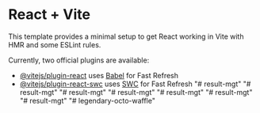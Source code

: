 # React + Vite

This template provides a minimal setup to get React working in Vite with HMR and some ESLint rules.

Currently, two official plugins are available:

- [@vitejs/plugin-react](https://github.com/vitejs/vite-plugin-react/blob/main/packages/plugin-react/README.md) uses [Babel](https://babeljs.io/) for Fast Refresh
- [@vitejs/plugin-react-swc](https://github.com/vitejs/vite-plugin-react-swc) uses [SWC](https://swc.rs/) for Fast Refresh
"# result-mgt" 
"# result-mgt" 
"# result-mgt" 
"# result-mgt" 
"# result-mgt" 
"# result-mgt" 
"# result-mgt" 
"# legendary-octo-waffle" 

